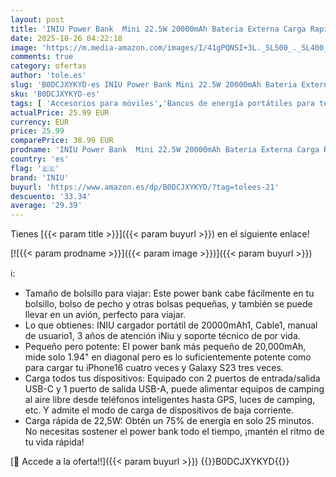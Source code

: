 ```yaml
---
layout: post
title: 'INIU Power Bank  Mini 22.5W 20000mAh Bateria Externa Carga Rapida  Bateria Portatil PD3.0 QC4.0  Powerbank USB C Input & Output con iPhone 17 16 15 14 13 12 Pro MAX Mini Plus Samsung Xiaomi'
date: 2025-10-26 04:22:18
image: 'https://m.media-amazon.com/images/I/41gPQNSI+3L._SL500_._SL400_.jpg'
comments: true
category: ofertas
author: 'tole.es'
slug: 'B0DCJXYKYD-es INIU Power Bank Mini 22.5W 20000mAh Bateria Externa Carga...'
sku: 'B0DCJXYKYD-es'
tags: [ 'Accesorios para móviles','Bancos de energía portátiles para teléfonos móviles','Cargadores para móviles','Comunicación móvil y accesorios','Electrónica','iniu','iphone','🇪🇸', ]
actualPrice: 25.99 EUR
currency: EUR
price: 25.99
comparePrice: 38.99 EUR
prodname: 'INIU Power Bank  Mini 22.5W 20000mAh Bateria Externa Carga Rapida  Bateria Portatil PD3.0 QC4.0  Powerbank USB C Input & Output con iPhone 17 16 15 14 13 12 Pro MAX Mini Plus Samsung Xiaomi'
country: 'es'
flag: '🇪🇸'
brand: 'INIU'
buyurl: 'https://www.amazon.es/dp/B0DCJXYKYD/?tag=tolees-21'
descuento: '33.34'
average: '29.39'
---
```


Tienes [{{< param title >}}]({{< param buyurl >}}) en el siguiente enlace!

[![{{< param prodname >}}]({{< param image >}})]({{< param buyurl >}})

ℹ️:

- Tamaño de bolsillo para viajar: Este power bank cabe fácilmente en tu bolsillo, bolso de pecho y otras bolsas pequeñas, y también se puede llevar en un avión, perfecto para viajar.
- Lo que obtienes: INIU cargador portátil de 20000mAh1, Cable1, manual de usuario1, 3 años de atención iNiu y soporte técnico de por vida.
- Pequeño pero potente: El power bank más pequeño de 20,000mAh, mide solo 1.94" en diagonal pero es lo suficientemente potente como para cargar tu iPhone16 cuatro veces y Galaxy S23 tres veces.
- Carga todos tus dispositivos: Equipado con 2 puertos de entrada/salida USB-C y 1 puerto de salida USB-A, puede alimentar equipos de camping al aire libre desde teléfonos inteligentes hasta GPS, luces de camping, etc. Y admite el modo de carga de dispositivos de baja corriente.
- Carga rápida de 22,5W: Obtén un 75% de energía en solo 25 minutos. No necesitas sostener el power bank todo el tiempo, ¡mantén el ritmo de tu vida rápida!

[🛒 Accede a la oferta!!]({{< param buyurl >}})
{{<world>}}B0DCJXYKYD{{</world>}}
